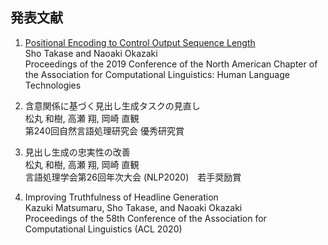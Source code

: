 ## 発表文献

1. [Positional Encoding to Control Output Sequence Length](https://www.aclweb.org/anthology/N19-1401/) \
Sho Takase and Naoaki Okazaki \
Proceedings of the 2019 Conference of the North American Chapter of the Association for Computational Linguistics: Human Language Technologies 

1. 含意関係に基づく見出し生成タスクの見直し \
松丸 和樹, 高瀬 翔, 岡崎 直観 \
第240回自然言語処理研究会 優秀研究賞

1. 見出し生成の忠実性の改善 \
松丸 和樹, 高瀬 翔, 岡崎 直観 \
言語処理学会第26回年次大会 (NLP2020)　若手奨励賞

1. Improving Truthfulness of Headline Generation \
Kazuki Matsumaru, Sho Takase, and Naoaki Okazaki \
Proceedings of the 58th Conference of the Association for Computational Linguistics (ACL 2020)
